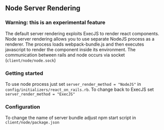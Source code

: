 ## Node Server Rendering

### Warning: this is an experimental feature

The default server rendering exploits ExecJS to render react components.
Node server rendering allows you to use separate NodeJS process as a renderer. The process loads webpack-bundle.js and
then executes javascript to render the component inside its environment. The communication between rails and node occurs
via socket (`client/node/node.sock`)
 
### Getting started

To use node process just set `server_render_method = "NodeJS"` in `config/initializers/react_on_rails.rb`. To change back
to ExecJS set `server_render_method = "ExecJS"`

### Configuration

To change the name of server bundle adjust npm start script in `client/node/package.json`
